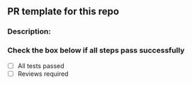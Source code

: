 ## PR template for this repo

### Description:
<Describe what your PR is for here>

### Check the box below if all steps pass successfully
- [ ] All tests passed
- [ ] Reviews required